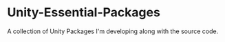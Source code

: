# Unity-Essential-Packages
A collection of Unity Packages I'm developing along with the source code.
